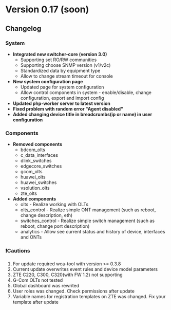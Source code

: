 # Version 0.17 (soon)

## Changelog
### System
* **Integrated new switcher-core (version 3.0)**
    - Supporting set RO/RW communities
    - Supporting choose SNMP version (v1/v2c)
    - Standardized data by equipment type
    - Allow to change stream timeout for console
* **New system configuration page**
    - Updated page for system configuration 
    - Allow control components in system - enable/disable, change configuration, export and import config 
* **Updated php-worker server to latest version**
* **Fixed problem with random error "Agent disabled"**
* **Added changing device title in breadcrumbs(ip or name) in user configuration**

### Components 
* **Removed components**
    - bdcom_olts
    - c_data_interfaces
    - dlink_switches
    - edgecore_switches
    - gcom_olts
    - huawei_olts
    - huawei_switches
    - vsolution_olts
    - zte_olts
* **Added components**
    - olts - Realize working with OLTs
    - olts_control - Realize simple ONT management (such as reboot, change description, eth)
    - switches_control - Realize simple switch management (such as reboot, change port description)
    - analytics - Allow see current status and history of device, interfaces and ONTs

### ❗Cautions
1. For update required wca-tool with version >= 0.3.8 
2. Current update overwrites event rules and device model parameters
3. ZTE C220, C300, C320(with FW 1.2) not supporting
4. G-Com OLTs not tested
5. Global dashboard was rewrited
6. User roles was changed. Check permissions after update
7. Variable names for registration templates on ZTE was changed. Fix your template after update 